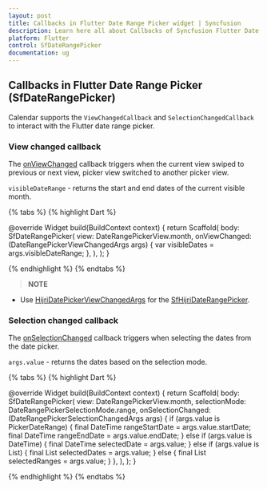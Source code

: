 ```yaml
---
layout: post
title: Callbacks in Flutter Date Range Picker widget | Syncfusion
description: Learn here all about Callbacks of Syncfusion Flutter Date Range Picker (SfDateRangePicker) widget and more.
platform: Flutter
control: SfDateRangePicker
documentation: ug
---
```


## Callbacks in Flutter Date Range Picker (SfDateRangePicker)
Calendar supports the `ViewChangedCallback` and `SelectionChangedCallback` to interact with the Flutter date range picker.

### View changed callback
The [onViewChanged](https://pub.dev/documentation/syncfusion_flutter_datepicker/latest/datepicker/SfDateRangePicker/onViewChanged.html) callback triggers when the current view swiped to previous or next view, picker view switched to another picker view.

`visibleDateRange` - returns the start and end dates of the current visible month.

{% tabs %}
{% highlight Dart %}

@override
Widget build(BuildContext context) {
  return Scaffold(
    body: SfDateRangePicker(
      view: DateRangePickerView.month,
      onViewChanged: (DateRangePickerViewChangedArgs args) {
        var visibleDates = args.visibleDateRange;
      },
    ),
  );
}

{% endhighlight %}
{% endtabs %}

>**NOTE** 
* Use [HijriDatePickerViewChangedArgs](https://pub.dev/documentation/syncfusion_flutter_datepicker/latest/datepicker/HijriDatePickerViewChangedArgs-class.html) for the [SfHijriDateRangePicker](https://pub.dev/documentation/syncfusion_flutter_datepicker/latest/datepicker/SfHijriDateRangePicker-class.html).

### Selection changed callback
The [onSelectionChanged](https://pub.dev/documentation/syncfusion_flutter_datepicker/latest/datepicker/SfDateRangePicker/onSelectionChanged.html) callback triggers when selecting the dates from the date picker.

`args.value` - returns the dates based on the selection mode.

{% tabs %}
{% highlight Dart %}

@override
Widget build(BuildContext context) {
  return Scaffold(
    body: SfDateRangePicker(
      view: DateRangePickerView.month,
      selectionMode: DateRangePickerSelectionMode.range,
      onSelectionChanged: (DateRangePickerSelectionChangedArgs args) {
        if (args.value is PickerDateRange) {
          final DateTime rangeStartDate = args.value.startDate;
          final DateTime rangeEndDate = args.value.endDate;
        } else if (args.value is DateTime) {
          final DateTime selectedDate = args.value;
        } else if (args.value is List<DateTime>) {
          final List<DateTime> selectedDates = args.value;
        } else {
          final List<PickerDateRange> selectedRanges = args.value;
        }
      },
    ),
  );
}

{% endhighlight %}
{% endtabs %}
